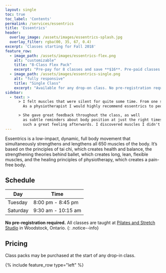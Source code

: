 ```yaml
---
layout: single
toc: true
toc_label: 'Contents'
permalink: /services/essentrics
title: 'Essentrics'
header:
  overlay_image: /assets/images/essentrics-splash.jpg
  overlay_filter: rgba(00, 35, 67, 0.4)
excerpt: 'Classes starting for Fall 2018'
feature_row:
  - image_path: /assets/images/essentrics-flex.png
    alt: "customizable"
    title: "8-Class Flex Pack"
    excerpt: "Pre-pay for 8 classes and save **$16**. Pre-paid classes can be applied to any drop-in class at any time."
  - image_path: /assets/images/essentrics-single.png
    alt: "fully responsive"
    title: "Single Class"
    excerpt: "Available for any drop-on class. No pre-registration required."
sidebar:
  - text: > 
      > I felt muscles that were silent for quite some time. From one session I feel more energized!
        As a physiotherapist I would highly recommend essentrics to people. **-- Parise**

      > She gave great feedback throughout the class, as well
        as subtle reminders about body position at just the right times throughout. It was
        such a great feeling afterwards. I discovered muscles I didn't even realize I had! **-- David**
---
```


Essentrics is a low-impact, dynamic, full body movement that simultaneously strengthens and lengthens all 650 muscles of the body. It’s based on the principles of tai chi, which creates health and balance, the strengthening theories behind ballet, which creates long, lean, flexible muscles, and the healing principles of physiotherapy, which creates a pain-free body.
## Schedule

| Day |Time |
| --- |---- |
| Tuesday | 8:00 pm - 8:45 pm |  
| Saturday | 9:30 am - 10:15 am |

**No pre-registration required.** All classes are taught at [Pilates and Stretch Studio](https://www.facebook.com/Pilates-and-Stretch-Studio-246196525433209/) in Woodstock, Ontario.
{: .notice--info}

## Pricing

Class packs may be purchased at the start of any drop-in class.

{% include feature_row type="left" %}

